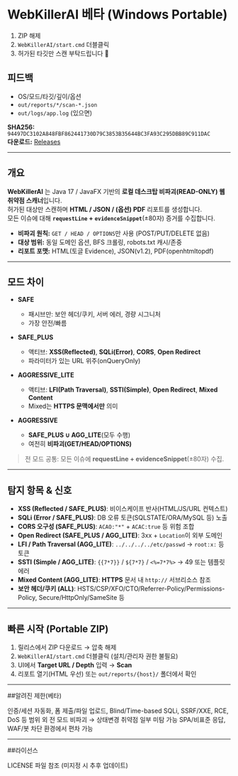 # WebKillerAI 베타 (Windows Portable)

1) ZIP 해제  
2) `WebKillerAI/start.cmd` 더블클릭  
3) 허가된 타깃만 스캔 부탁드립니다 🙏

## 피드백
- OS/모드/타깃/깊이/옵션
- `out/reports/*/scan-*.json`
- `out/logs/app.log` (있으면)

**SHA256:** `94497DC3102A848FBF862441730D79C3853B35644BC3FA93C295DBB89C911DAC`  
**다운로드:** [Releases](../../releases)

---

## 개요

**WebKillerAI** 는 Java 17 / JavaFX 기반의 **로컬 데스크탑 비파괴(READ-ONLY) 웹 취약점 스캐너**입니다.  
허가된 대상만 스캔하며 **HTML / JSON / (옵션) PDF** 리포트를 생성합니다.  
모든 이슈에 대해 **`requestLine` + `evidenceSnippet`**(±80자) 증거를 수집합니다.

- **비파괴 원칙:** `GET / HEAD / OPTIONS`만 사용 (POST/PUT/DELETE 없음)
- **대상 범위:** 동일 도메인 옵션, BFS 크롤링, robots.txt 캐시/존중
- **리포트 포맷:** HTML(토글 Evidence), JSON(v1.2), PDF(openhtmltopdf)

---

## 모드 차이

- **SAFE**  
  - 패시브만: 보안 헤더/쿠키, 서버 에러, 경량 시그니처  
  - 가장 안전/빠름

- **SAFE_PLUS**  
  - 액티브: **XSS(Reflected)**, **SQLi(Error)**, **CORS**, **Open Redirect**  
  - 파라미터가 있는 URL 위주(onQueryOnly)

- **AGGRESSIVE_LITE**  
  - 액티브: **LFI(Path Traversal)**, **SSTI(Simple)**, **Open Redirect**, **Mixed Content**  
  - Mixed는 **HTTPS 문맥에서만** 의미

- **AGGRESSIVE**  
  - **SAFE_PLUS ∪ AGG_LITE**(모두 수행)  
  - 여전히 **비파괴(GET/HEAD/OPTIONS)**

> 전 모드 공통: 모든 이슈에 **requestLine + evidenceSnippet**(±80자) 수집.

---
## 탐지 항목 & 신호 

- **XSS (Reflected / SAFE_PLUS)**: 비이스케이프 반사(HTML/JS/URL 컨텍스트)
- **SQLi (Error / SAFE_PLUS)**: DB 오류 토큰(SQLSTATE/ORA/MySQL 등) 노출
- **CORS 오구성 (SAFE_PLUS)**: `ACAO:"*"` + `ACAC:true` 등 위험 조합
- **Open Redirect (SAFE_PLUS / AGG_LITE)**: 3xx + `Location`이 외부 도메인
- **LFI / Path Traversal (AGG_LITE)**: `../../../../etc/passwd` → `root:x:` 등 토큰
- **SSTI (Simple / AGG_LITE)**: `{{7*7}}` / `${7*7}` / `<%=7*7%>` → 49 또는 템플릿 에러
- **Mixed Content (AGG_LITE)**: **HTTPS** 문서 내 `http://` 서브리소스 참조
- **보안 헤더/쿠키 (ALL)**: HSTS/CSP/XFO/CTO/Referrer-Policy/Permissions-Policy, Secure/HttpOnly/SameSite 등

---

## 빠른 시작 (Portable ZIP)

1. 릴리스에서 ZIP 다운로드 → 압축 해제  
2. `WebKillerAI/start.cmd` 더블클릭 (설치/관리자 권한 불필요)  
3. UI에서 **Target URL / Depth** 입력 → **Scan**  
4. 리포트 열기(HTML 우선) 또는 `out/reports/{host}/` 폴더에서 확인

---

##알려진 제한(베타)

인증/세션 자동화, 폼 제출/파일 업로드, Blind/Time-based SQLi, SSRF/XXE, RCE, DoS 등 범위 외
전 모드 비파괴 → 상태변경 취약점 일부 미탐 가능
SPA/비표준 응답, WAF/봇 차단 환경에서 편차 가능

---

##라이선스

LICENSE 파일 참조 (미지정 시 추후 업데이트)
